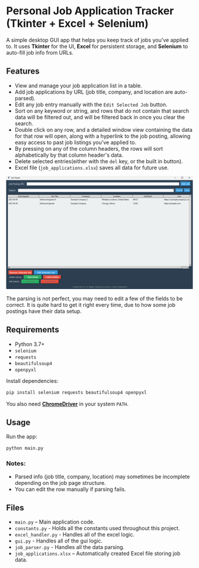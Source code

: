 # Personal Job Application Tracker (Tkinter + Excel + Selenium)

A simple desktop GUI app that helps you keep track of jobs you've applied to. It uses **Tkinter** for the UI, **Excel** for persistent storage, and **Selenium** to auto-fill job info from URLs.

## Features

- View and manage your job application list in a table.
- Add job applications by URL (job title, company, and location are auto-parsed).
- Edit any job entry manually with the `Edit Selected Job` button.
- Sort on any keyword or string, and rows that do not contain that search data will be filtered out, and will be filtered back in once you clear the search.
- Double click on any row, and a detailed window view containing the data for that row will open, along with a hyperlink to the job posting, allowing easy access to past job listings you've applied to.
- By pressing on any of the column headers, the rows will sort alphabetically by that column header's data.
- Delete selected entries(either with the `del` key, or the built in button).
- Excel file (`job_applications.xlsx`) saves all data for future use.

![App Showcase:](showcase/ExampleAppPic.png)

The parsing is not perfect, you may need to edit a few of the fields to be correct. It is quite hard to get it right every time, due to how some job postings have their data setup.

## Requirements

- Python 3.7+
- `selenium`
- `requests`
- `beautifulsoup4`
- `openpyxl`

Install dependencies:

```bash
pip install selenium requests beautifulsoup4 openpyxl
```

You also need [**ChromeDriver**](https://sites.google.com/chromium.org/driver/) in your system `PATH`.

## Usage

Run the app:

```bash
python main.py
```

### Notes:
- Parsed info (job title, company, location) may sometimes be incomplete depending on the job page structure.
- You can edit the row manually if parsing fails.

## Files

- `main.py` – Main application code.
- `constants.py` - Holds all the constants used throughout this project.
- `excel_handler.py` - Handles all of the excel logic.
- `gui.py` - Handles all of the gui logic.
- `job_parser.py` - Handles all the data parsing.
- `job_applications.xlsx` – Automatically created Excel file storing job data.
